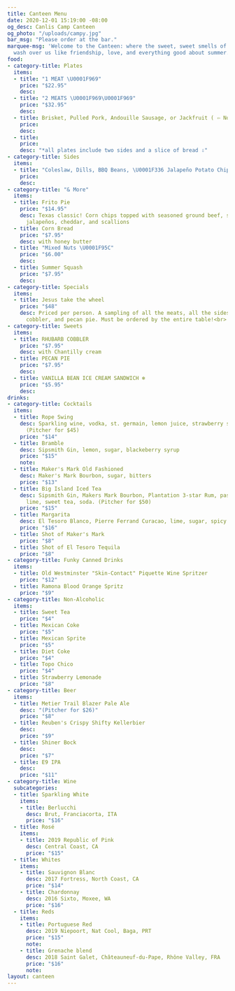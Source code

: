 ```yaml
---
title: Canteen Menu
date: 2020-12-01 15:19:00 -08:00
og_desc: Canlis Camp Canteen
og_photo: "/uploads/campy.jpg"
bar_msg: "Please order at the bar."
marquee-msg: 'Welcome to the Canteen: where the sweet, sweet smells of premium meats
  wash over us like friendship, love, and everything good about summer. '
food:
- category-title: Plates
  items:
  - title: "1 MEAT \U0001F969"
    price: "$22.95"
    desc:
  - title: "2 MEATS \U0001F969\U0001F969"
    price: "$32.95"
    desc:
  - title: Brisket, Pulled Pork, Andouille Sausage, or Jackfruit ( ⇦ Not Meat)
    price:
    desc:
  - title:
    price:
    desc: "*all plates include two sides and a slice of bread ⇩"
- category-title: Sides
  items:
  - title: "Coleslaw, Dills, BBQ Beans, \U0001F336️ Jalapeño Potato Chips"
    price:
    desc:
- category-title: "& More"
  items:
  - title: Frito Pie
    price: "$14.95"
    desc: Texas classic! Corn chips topped with seasoned ground beef, sour cream,
      jalapeños, cheddar, and scallions
  - title: Corn Bread
    price: "$7.95"
    desc: with honey butter
  - title: "Mixed Nuts \U0001F95C"
    price: "$6.00"
    desc:
  - title: Summer Squash
    price: "$7.95"
    desc:
- category-title: Specials
  items:
  - title: Jesus take the wheel
    price: "$48"
    desc: Priced per person. A sampling of all the meats, all the sides, cornbread,
      cobbler, and pecan pie. Must be ordered by the entire table!<br> <img src='https://canlis.com/uploads/mandancing.gif'/>
- category-title: Sweets
  items:
  - title: RHUBARB COBBLER
    price: "$7.95"
    desc: with Chantilly cream
  - title: PECAN PIE
    price: "$7.95"
    desc:
  - title: VANILLA BEAN ICE CREAM SANDWICH ❄
    price: "$5.95"
    desc:
drinks:
- category-title: Cocktails
  items:
  - title: Rope Swing
    desc: Sparkling wine, vodka, st. germain, lemon juice, strawberry syrup, soda
      (Pitcher for $45)
    price: "$14"
  - title: Bramble
    desc: Sipsmith Gin, lemon, sugar, blackeberry syrup
    price: "$15"
    note:
  - title: Maker's Mark Old Fashioned
    desc: Maker's Mark Bourbon, sugar, bitters
    price: "$13"
  - title: Big Island Iced Tea
    desc: Sipsmith Gin, Makers Mark Bourbon, Plantation 3-star Rum, passion fruit,
      lime, sweet tea, soda. (Pitcher for $50)
    price: "$15"
  - title: Margarita
    desc: El Tesoro Blanco, Pierre Ferrand Curacao, lime, sugar, spicy tamarind salt
    price: "$16"
  - title: Shot of Maker's Mark
    price: "$8"
  - title: Shot of El Tesoro Tequila
    price: "$8"
- category-title: Funky Canned Drinks
  items:
  - title: Old Westminster "Skin-Contact" Piquette Wine Spritzer
    price: "$12"
  - title: Ramona Blood Orange Spritz
    price: "$9"
- category-title: Non-Alcoholic
  items:
  - title: Sweet Tea
    price: "$4"
  - title: Mexican Coke
    price: "$5"
  - title: Mexican Sprite
    price: "$5"
  - title: Diet Coke
    price: "$4"
  - title: Topo Chico
    price: "$4"
  - title: Strawberry Lemonade
    price: "$8"
- category-title: Beer
  items:
  - title: Metier Trail Blazer Pale Ale
    desc: "(Pitcher for $26)"
    price: "$8"
  - title: Reuben's Crispy Shifty Kellerbier
    desc:
    price: "$9"
  - title: Shiner Bock
    desc:
    price: "$7"
  - title: E9 IPA
    desc:
    price: "$11"
- category-title: Wine
  subcategories:
  - title: Sparkling White
    items:
    - title: Berlucchi
      desc: Brut, Franciacorta, ITA
      price: "$16"
  - title: Rosé
    items:
    - title: 2019 Republic of Pink
      desc: Central Coast, CA
      price: "$15"
  - title: Whites
    items:
    - title: Sauvignon Blanc
      desc: 2017 Fortress, North Coast, CA
      price: "$14"
    - title: Chardonnay
      desc: 2016 Sixto, Moxee, WA
      price: "$16"
  - title: Reds
    items:
    - title: Portuguese Red
      desc: 2019 Niepoort, Nat Cool, Baga, PRT
      price: "$15"
      note:
    - title: Grenache blend
      desc: 2018 Saint Galet, Châteauneuf-du-Pape, Rhône Valley, FRA
      price: "$16"
      note:
layout: canteen
---
```

